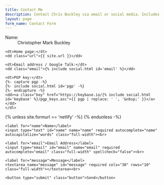 ```yaml
---
title: Contact Me
description: Contact Chris Buckley via email or social media. Includes PGP keys for private messages.
layout: page
form_name: Contact Form
---
```


<div id="contact">
  <div class="contact__content">
    <dl class="vcard">
    <dt>Name:</dt>
    <dd class="fn n"><span class="given-name">Christopher</span> <span class="additional-name">Mark</span> <span class="family-name">Buckley</span></dd>

    <dt>Home page:</dt>
    <dd class="url">{{ site.url }}</dd>

    <dt>Email address / Google Talk:</dt>
    <dd class="email">{% include social.html id='email' %}</dd>

    <dt>PGP key:</dt>
    {%- capture pgp -%}
    {%- include social.html id='pgp' -%}
    {%- endcapture -%}
    <dd><a class="key" href="https://keybase.io/{% include social.html id='keybase' %}/pgp_keys.asc">{{ pgp | replace: ' ', '&nbsp;' }}</a></dd>
    </dl>
  </div>
  <form {% if site.netlify_form %}data-netlify="true" {% endif -%}
    name="{{ page.form_name }}" class="contact__form xhr" method="post" data-message-success="Thanks! Your message was sent." data-message-error="Sorry, your message could not be sent.">
    {% unless site.formurl == 'netlify' -%}
      <input type="hidden" name="form-name" value="{{ page.form_name }}" />
    {% endunless -%}

    <label for="name">Name</label>
    <input type="text" id="name" name="name" required autocomplete="name" autocapitalize="words" class="full-width"><br>

    <label for="email">Email Address</label>
    <input type="email" id="email" name="email" required autocomplete="email" class="full-width" spellcheck="false"><br>

    <label for="message">Message</label>
    <textarea name="message" id="message" required cols="30" rows="10" class="full-width"></textarea><br>

    <button type="submit" class="button">Send</button>
  </form>
</div>
